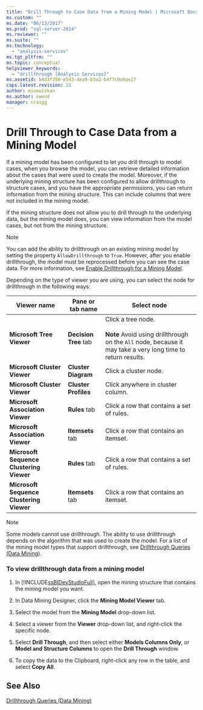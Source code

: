 ```yaml
---
title: "Drill Through to Case Data from a Mining Model | Microsoft Docs"
ms.custom: ""
ms.date: "06/13/2017"
ms.prod: "sql-server-2014"
ms.reviewer: ""
ms.suite: ""
ms.technology: 
  - "analysis-services"
ms.tgt_pltfrm: ""
ms.topic: conceptual
helpviewer_keywords: 
  - "drillthrough [Analysis Services]"
ms.assetid: b4d3f350-e543-4ea9-b3a2-b4f7c0a9ae27
caps.latest.revision: 21
author: minewiskan
ms.author: owend
manager: craigg
---
```

# Drill Through to Case Data from a Mining Model
  If a mining model has been configured to let you drill through to model cases, when you browse the model, you can retrieve detailed information about the cases that were used to create the model. Moreover, if the underlying mining structure has been configured to allow drillthrough to structure cases, and you have the appropriate permissions, you can return information from the mining structure. This can include columns that were not included in the mining model.  
  
 If the mining structure does not allow you to drill through to the underlying data, but the mining model does, you can view information from the model cases, but not from the mining structure.  
  
> [!NOTE]  
>  You can add the ability to drillthrough on an existing mining model by setting the property `AllowDrillthrough` to `True`. However, after you enable drillthrough, the model must be reprocessed before you can see the case data. For more information, see [Enable Drillthrough for a Mining Model](enable-drillthrough-for-a-mining-model.md).  
  
 Depending on the type of viewer you are using, you can select the node for drillthrough in the following ways:  
  
|Viewer name|Pane or tab name|Select node|  
|-----------------|----------------------|-----------------|  
|**Microsoft Tree Viewer**|**Decision Tree** tab|Click a tree node.<br /><br /> **Note** Avoid using drillthrough on the `All` node, because it may take a very long time to return results.|  
|**Microsoft Cluster Viewer**|**Cluster Diagram**|Click a cluster node.|  
|**Microsoft Cluster Viewer**|**Cluster Profiles**|Click anywhere in cluster column.|  
|**Microsoft Association Viewer**|**Rules** tab|Click a row that contains a set of rules.|  
|**Microsoft Association Viewer**|**Itemsets** tab|Click a row that contains an itemset.|  
|**Microsoft Sequence Clustering Viewer**|**Rules** tab|Click a row that contains a set of rules.|  
|**Microsoft Sequence Clustering Viewer**|**Itemsets** tab|Click a row that contains an itemset.|  
  
> [!NOTE]  
>  Some models cannot use drillthrough. The ability to use drillthrough depends on the algorithm that was used to create the model. For a list of the mining model types that support drillthrough, see [Drillthrough Queries &#40;Data Mining&#41;](drillthrough-queries-data-mining.md).  
  
### To view drillthrough data from a mining model  
  
1.  In [!INCLUDE[ssBIDevStudioFull](../../includes/ssbidevstudiofull-md.md)], open the mining structure that contains the mining model you want.  
  
2.  In Data Mining Designer, click the **Mining Model Viewer** tab.  
  
3.  Select the model from the **Mining Model** drop-down list.  
  
4.  Select a viewer from the **Viewer** drop-down list, and right-click the specific node.  
  
5.  Select **Drill Through**, and then select either **Models Columns Only**, or **Model and Structure Columns** to open the **Drill Through** window.  
  
6.  To copy the data to the Clipboard, right-click any row in the table, and select **Copy All**.  
  
## See Also  
 [Drillthrough Queries &#40;Data Mining&#41;](drillthrough-queries-data-mining.md)  
  
  
